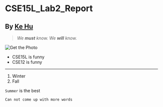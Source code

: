 # CSE15L_Lab2_Report
## By [Ke Hu](https://github.com/LJYhu)

>*We **must** know. We **will** know.*

![Get the Photo](https://commonmark.org/help/images/favicon.png)

* CSE15L is funny
* CSE12 is funny
---
1. Winter
2. Fall

`Summer` is the best

```
Can not come up with more words
```
